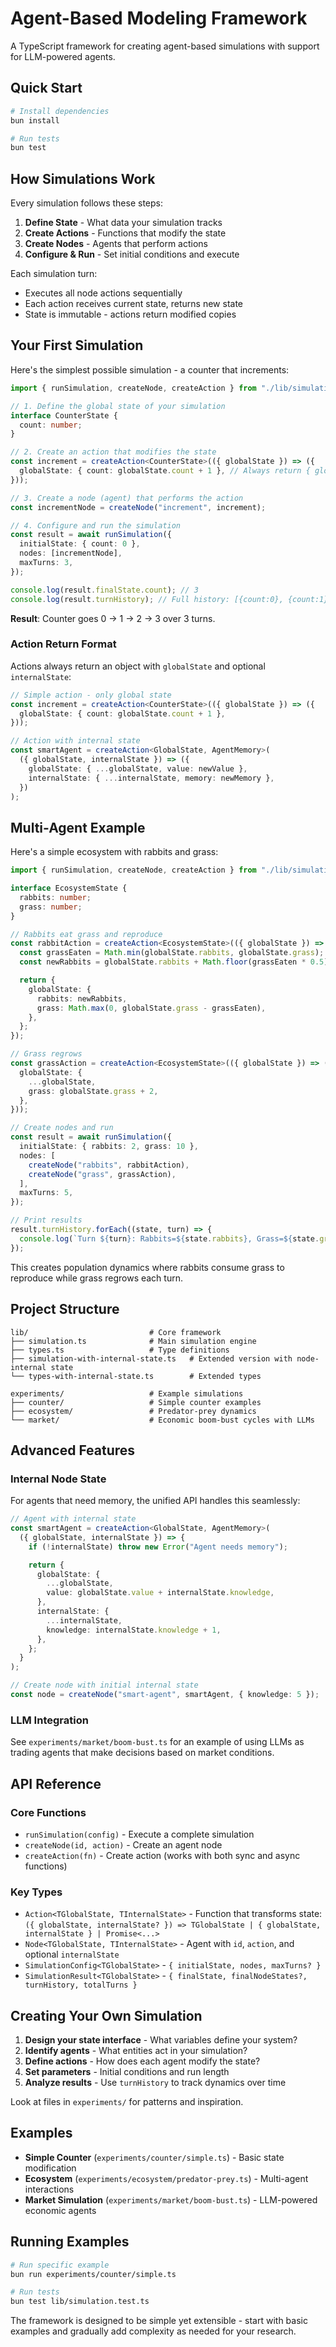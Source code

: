 # Agent-Based Modeling Framework

A TypeScript framework for creating agent-based simulations with support for LLM-powered agents.

## Quick Start

```bash
# Install dependencies
bun install

# Run tests
bun test
```

## How Simulations Work

Every simulation follows these steps:

1. **Define State** - What data your simulation tracks
2. **Create Actions** - Functions that modify the state
3. **Create Nodes** - Agents that perform actions
4. **Configure & Run** - Set initial conditions and execute

Each simulation turn:

- Executes all node actions sequentially
- Each action receives current state, returns new state
- State is immutable - actions return modified copies

## Your First Simulation

Here's the simplest possible simulation - a counter that increments:

```typescript
import { runSimulation, createNode, createAction } from "./lib/simulation.ts";

// 1. Define the global state of your simulation
interface CounterState {
  count: number;
}

// 2. Create an action that modifies the state
const increment = createAction<CounterState>(({ globalState }) => ({
  globalState: { count: globalState.count + 1 }, // Always return { globalState }
}));

// 3. Create a node (agent) that performs the action
const incrementNode = createNode("increment", increment);

// 4. Configure and run the simulation
const result = await runSimulation({
  initialState: { count: 0 },
  nodes: [incrementNode],
  maxTurns: 3,
});

console.log(result.finalState.count); // 3
console.log(result.turnHistory); // Full history: [{count:0}, {count:1}, {count:2}, {count:3}]
```

**Result**: Counter goes 0 → 1 → 2 → 3 over 3 turns.

### Action Return Format

Actions always return an object with `globalState` and optional `internalState`:

```typescript
// Simple action - only global state
const increment = createAction<CounterState>(({ globalState }) => ({
  globalState: { count: globalState.count + 1 },
}));

// Action with internal state
const smartAgent = createAction<GlobalState, AgentMemory>(
  ({ globalState, internalState }) => ({
    globalState: { ...globalState, value: newValue },
    internalState: { ...internalState, memory: newMemory },
  })
);
```

## Multi-Agent Example

Here's a simple ecosystem with rabbits and grass:

```typescript
import { runSimulation, createNode, createAction } from "./lib/simulation.ts";

interface EcosystemState {
  rabbits: number;
  grass: number;
}

// Rabbits eat grass and reproduce
const rabbitAction = createAction<EcosystemState>(({ globalState }) => {
  const grassEaten = Math.min(globalState.rabbits, globalState.grass);
  const newRabbits = globalState.rabbits + Math.floor(grassEaten * 0.5);

  return {
    globalState: {
      rabbits: newRabbits,
      grass: Math.max(0, globalState.grass - grassEaten),
    },
  };
});

// Grass regrows
const grassAction = createAction<EcosystemState>(({ globalState }) => ({
  globalState: {
    ...globalState,
    grass: globalState.grass + 2,
  },
}));

// Create nodes and run
const result = await runSimulation({
  initialState: { rabbits: 2, grass: 10 },
  nodes: [
    createNode("rabbits", rabbitAction),
    createNode("grass", grassAction),
  ],
  maxTurns: 5,
});

// Print results
result.turnHistory.forEach((state, turn) => {
  console.log(`Turn ${turn}: Rabbits=${state.rabbits}, Grass=${state.grass}`);
});
```

This creates population dynamics where rabbits consume grass to reproduce while grass regrows each turn.

## Project Structure

```
lib/                           # Core framework
├── simulation.ts              # Main simulation engine
├── types.ts                   # Type definitions
├── simulation-with-internal-state.ts   # Extended version with node-internal state
└── types-with-internal-state.ts        # Extended types

experiments/                   # Example simulations
├── counter/                   # Simple counter examples
├── ecosystem/                 # Predator-prey dynamics
└── market/                    # Economic boom-bust cycles with LLMs
```

## Advanced Features

### Internal Node State

For agents that need memory, the unified API handles this seamlessly:

```typescript
// Agent with internal state
const smartAgent = createAction<GlobalState, AgentMemory>(
  ({ globalState, internalState }) => {
    if (!internalState) throw new Error("Agent needs memory");

    return {
      globalState: {
        ...globalState,
        value: globalState.value + internalState.knowledge,
      },
      internalState: {
        ...internalState,
        knowledge: internalState.knowledge + 1,
      },
    };
  }
);

// Create node with initial internal state
const node = createNode("smart-agent", smartAgent, { knowledge: 5 });
```

### LLM Integration

See `experiments/market/boom-bust.ts` for an example of using LLMs as trading agents that make decisions based on market conditions.

## API Reference

### Core Functions

- `runSimulation(config)` - Execute a complete simulation
- `createNode(id, action)` - Create an agent node
- `createAction(fn)` - Create action (works with both sync and async functions)

### Key Types

- `Action<TGlobalState, TInternalState>` - Function that transforms state: `({ globalState, internalState? }) => TGlobalState | { globalState, internalState } | Promise<...>`
- `Node<TGlobalState, TInternalState>` - Agent with `id`, `action`, and optional `internalState`
- `SimulationConfig<TGlobalState>` - `{ initialState, nodes, maxTurns? }`
- `SimulationResult<TGlobalState>` - `{ finalState, finalNodeStates?, turnHistory, totalTurns }`

## Creating Your Own Simulation

1. **Design your state interface** - What variables define your system?
2. **Identify agents** - What entities act in your simulation?
3. **Define actions** - How does each agent modify the state?
4. **Set parameters** - Initial conditions and run length
5. **Analyze results** - Use `turnHistory` to track dynamics over time

Look at files in `experiments/` for patterns and inspiration.

## Examples

- **Simple Counter** (`experiments/counter/simple.ts`) - Basic state modification
- **Ecosystem** (`experiments/ecosystem/predator-prey.ts`) - Multi-agent interactions
- **Market Simulation** (`experiments/market/boom-bust.ts`) - LLM-powered economic agents

## Running Examples

```bash
# Run specific example
bun run experiments/counter/simple.ts

# Run tests
bun test lib/simulation.test.ts
```

The framework is designed to be simple yet extensible - start with basic examples and gradually add complexity as needed for your research.
